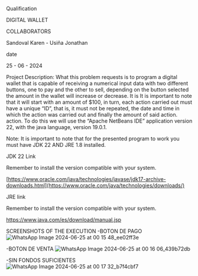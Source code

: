 Qualification

DIGITAL WALLET

COLLABORATORS

Sandoval Karen - Usiña Jonathan

date

25 - 06 - 2024

Project Description: What this problem requests is to program a digital wallet that is capable of receiving a numerical input data with two different buttons, one to pay and the other to sell, depending on the button selected the amount in the wallet will increase or decrease. It is It is important to note that it will start with an amount of $100, in turn, each action carried out must have a unique “ID”, that is, it must not be repeated, the date and time in which the action was carried out and finally the amount of said action. action. To do this we will use the “Apache NetBeans IDE” application version 22, with the java language, version 19.0.1.

Note: It is important to note that for the presented program to work you must have JDK 22 AND JRE 1.8 installed.

JDK 22 Link

Remember to install the version compatible with your system.

[https://www.oracle.com/java/technologies/javase/jdk17-archive-downloads.html](https://www.oracle.com/java/technologies/downloads/)

JRE link

Remember to install the version compatible with your system.

https://www.java.com/es/download/manual.jsp

SCREENSHOTS OF THE EXECUTION
-BOTON DE PAGO 
![WhatsApp Image 2024-06-25 at 00 15 48_ee02ff3e](https://github.com/KarenSandova/Wallet_Project/assets/170487464/e6eecfdc-e017-4178-8fc2-9cf35d780867)

-BOTON DE VENTA 
![WhatsApp Image 2024-06-25 at 00 16 06_439b72db](https://github.com/KarenSandova/Wallet_Project/assets/170487464/d81ced45-083c-4ccc-b2fb-1ff55d7dee6f)

-SIN FONDOS SUFICIENTES
![WhatsApp Image 2024-06-25 at 00 17 32_b7f4cbf7](https://github.com/KarenSandova/Wallet_Project/assets/170487464/d7fb8081-e98e-426f-bbf2-2f07e34ed4a7)


